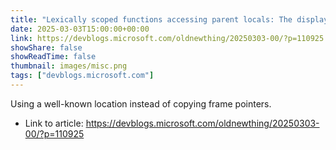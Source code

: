 ```yaml
---
title: "Lexically scoped functions accessing parent locals: The display"
date: 2025-03-03T15:00:00+00:00
link: https://devblogs.microsoft.com/oldnewthing/20250303-00/?p=110925
showShare: false
showReadTime: false
thumbnail: images/misc.png
tags: ["devblogs.microsoft.com"]
---
```

Using a well-known location instead of copying frame pointers.

- Link to article: https://devblogs.microsoft.com/oldnewthing/20250303-00/?p=110925